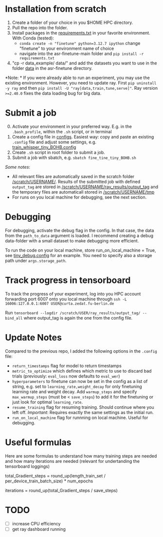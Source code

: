 # Installation from scratch

1. Create a folder of your choice in you $HOME HPC directory.
2. Pull the repo into the folder.
3. Install packages in the [requirements.txt](requirements.txt) in your favorite environment.
   With Conda (tested): 
   - `conda create -n "finetune" python=3.12.7 ipython`  change "finetune" to your environment name of choice
   - navigate into the asr-finetune-main folder and `pip install -r requirements.txt`
4. "cp -r data_example/ data/" and add the datasets you want to use in the folder [data](data) in the asr-finetune directory. 

*Note: * If you were already able to run an experiment, you may use the existing environment. However, you need to 
update ray. First `pip uninstall -y ray` and then `pip install -U "ray[data,train,tune,serve]"`. 
Ray version `>=2.40.0` fixes the data loading bug for big data.

# Submit a job

0. Activate your environment in your preferred way. E.g. in the `.bash_profile`, within the `.sh` script, or in terminal
1. Create a config file in [configs](finetune/configs). Easiest way: copy and paste an existing `.config` file and 
   adjust some settings, e.g. [train_whisper_tiny_BOHB.config](finetune/configs/train_whisper_tiny_BOHB.config)
2. Create `.sh` script in root folder to submit a job.
3. Submit a job with sbatch, e.g. `sbatch fine_tine_tiny_BOHB.sh`

*Some notes*: 
- All relevant files are automatically saved in the scratch folder [/scratch/USERNAME/](/scratch/USERNAME/). Results of the 
submitted job with defined `output_tag` are stored in [/scratch/USERNAME/ray_results/output_tag](/scratch/USERNAME/ray_results/output_tag) and the temporary
files are automaticall stored in [/scratch/USERNAME/tmp](/scratch/USERNAME/tmp) 
- For runs on you local machine for debugging, see the next section.

# Debugging
For debugging, activate the debug flag in the config. In that case, the data from the `path_to_data` argument is loaded.
I recommend creating a debug data-folder with a small dataset to make debugging more efficient. 

To run the code on your local machine, store run_on_local_machine = True, see [tiny_debug.config](finetune/configs/tiny_debug.config)
for an example. You need to specify also a storage path under `args.storage_path`.

# Track progress in tensorboard

To track the progress of your experiment, log into you HPC account forwarding port 6007 onto you local machine through
`ssh -L 16006:127.0.0.1:6007 USER@curta.zedat.fu-berlin.de`

Run `tensorboard --logdir /scratch/USER/ray_results/output_tag/ --bind_all` where output_tag is again the one from the config file.


# Update Notes

Compared to the previous repo, I added the following options in the `.config` file:

- `return_timestamps` flag for model to return timestamps
- `metric_to_optimize` which defines which metric to use to discard bad trials (previously: `eval_loss` now defaults to
`eval_wer`)
- `hyperparameters` to finetune can now be set in the config as a list of string, e.g. set to 
`learning_rate,weight_decay` for only finetuning learning rate and weight decay. Add `warmup_steps` and specify
`max_warmup_steps` (must be < `save_steps`) to add it for the finetuning or just look for optimal `learning_rate`.
- `resume_training` flag for resuming training. Should continue where you left off. *Important*: Requires exactly the 
same settings as the initial run.
- `run_on_local_machine` flag for runnning on local machine. Useful for debugging.

# Useful formulas

Here are some formulas to understand how many training steps are needed and how many iterations are needed (relevant 
for undertanding the tensorboard loggings)

total_Gradient_steps = round_up(length_train_set / per_device_train_batch_size) * num_epochs

iterations = round_up(total_Gradient_steps / save_steps)

# TODO

- [ ] increase CPU efficiency
- [ ] get ray dashboard running
